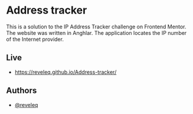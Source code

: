 # Address tracker
This is a solution to the IP Address Tracker challenge on Frontend Mentor. The website was written in Anghlar. The application locates the IP number of the Internet provider.
## Live

- https://reveleq.github.io/Address-tracker/

## Authors

- [@reveleq](https://github.com/Reveleq)


